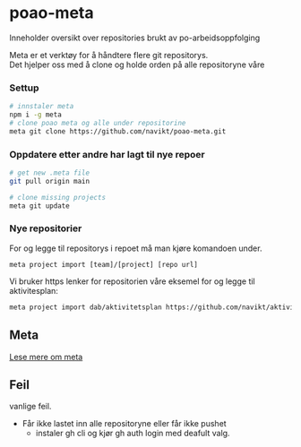 # poao-meta
Inneholder oversikt over repositories brukt av po-arbeidsoppfolging

Meta er et verktøy for å håndtere flere git repositorys.  
Det hjelper oss med å clone og holde orden på alle repositoryne våre

### Settup

```bash
# innstaler meta
npm i -g meta
# clone poao meta og alle under repositorine
meta git clone https://github.com/navikt/poao-meta.git
```


### Oppdatere etter andre har lagt til nye repoer
```bash
# get new .meta file
git pull origin main

# clone missing projects
meta git update
```


### Nye repositorier
For og legge til repositorys i repoet må man kjøre komandoen under.

```
meta project import [team]/[project] [repo url]
```

Vi bruker https lenker for repositorien våre
eksemel for og legge til aktivitesplan:
```bash
meta project import dab/aktivitetsplan https://github.com/navikt/aktivitetsplan.git
```

## Meta
[Lese mere om meta](https://github.com/mateodelnorte/meta)


## Feil
vanlige feil.
- Får ikke lastet inn alle repositoryne eller får ikke pushet
  - instaler gh cli og kjør gh auth login med deafult valg. 